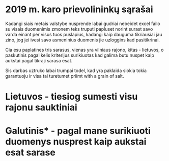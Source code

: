 # 2019 m. karo prievolininkų sąrašai

Kadangi siais metais valstybe nusprende labai gudriai nebeidet excel failo su visais duomenimis zmonem teks truputi papluset norint surast savo varda einant per visus tuos puslapius, kadangi kaip dauguma tikriausiai jau zino, jog jei ivesi savo asmeninius duomenis jie uzloggins kad pasitikrinai.

Cia esu paplatines tris sarasus, vienas yra vilniaus rajono, kitas - lietuvos, o paskutinis pagal kelis kriterijus surikiuotas kad galima butu nuspet kaip aukstai pagal tikraji sarasa esat.

Sis darbas uztruko labai trumpai todel, kad yra paklaida siokia tokia garantuoju ir visa tai turetumet priimt with a grain of salt.

# Lietuvos - tiesiog sumesti visu rajonu sauktiniai
# Galutinis* - pagal mane surikiuoti duomenys nusprest kaip aukstai esat sarase
